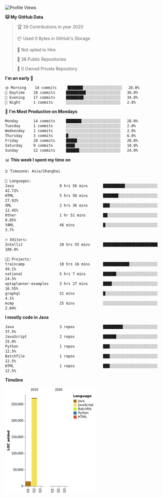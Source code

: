 <!--START_SECTION:waka-->
![Profile Views](http://img.shields.io/badge/Profile%20Views-111-blue)

**🐱 My GitHub Data** 

> 🏆 29 Contributions in year 2020
 > 
> 📦 Used 0 Bytes in GitHub's Storage 
 > 
> 🚫 Not opted to Hire
 > 
> 📜 38 Public Repositories 
 > 
> 🔑 0 Owned Private Repository 
 > 
**I'm an early 🐤** 

```text
🌞 Morning    14 commits     ███████░░░░░░░░░░░░░░░░░░   28.0% 
🌆 Daytime    18 commits     █████████░░░░░░░░░░░░░░░░   36.0% 
🌃 Evening    17 commits     ████████░░░░░░░░░░░░░░░░░   34.0% 
🌙 Night      1 commits      ░░░░░░░░░░░░░░░░░░░░░░░░░   2.0%

```
📅 **I'm Most Productive on Mondays** 

```text
Monday       14 commits     ███████░░░░░░░░░░░░░░░░░░   28.0% 
Tuesday      1 commits      ░░░░░░░░░░░░░░░░░░░░░░░░░   2.0% 
Wednesday    1 commits      ░░░░░░░░░░░░░░░░░░░░░░░░░   2.0% 
Thursday     3 commits      █░░░░░░░░░░░░░░░░░░░░░░░░   6.0% 
Friday       10 commits     █████░░░░░░░░░░░░░░░░░░░░   20.0% 
Saturday     9 commits      ████░░░░░░░░░░░░░░░░░░░░░   18.0% 
Sunday       12 commits     ██████░░░░░░░░░░░░░░░░░░░   24.0%

```


📊 **This week I spent my time on** 

```text
⌚︎ Timezone: Asia/Shanghai

💬 Languages: 
Java                     8 hrs 56 mins       ██████████░░░░░░░░░░░░░░░   42.72% 
HTML                     5 hrs 50 mins       ███████░░░░░░░░░░░░░░░░░░   27.92% 
XML                      2 hrs 36 mins       ███░░░░░░░░░░░░░░░░░░░░░░   12.45% 
Other                    1 hr 51 mins        ██░░░░░░░░░░░░░░░░░░░░░░░   8.85% 
YAML                     46 mins             █░░░░░░░░░░░░░░░░░░░░░░░░   3.7%

🔥 Editors: 
IntelliJ                 20 hrs 55 mins      █████████████████████████   100.0%

🐱‍💻 Projects: 
traincamp                10 hrs 16 mins      ████████████░░░░░░░░░░░░░   49.1% 
national                 5 hrs 7 mins        ██████░░░░░░░░░░░░░░░░░░░   24.5% 
optaplanner-examples     3 hrs 27 mins       ████░░░░░░░░░░░░░░░░░░░░░   16.55% 
graphql                  51 mins             █░░░░░░░░░░░░░░░░░░░░░░░░   4.1% 
mcmp                     25 mins             ░░░░░░░░░░░░░░░░░░░░░░░░░   2.04%

```

**I mostly code in Java** 

```text
Java                     3 repos             █████████░░░░░░░░░░░░░░░░   37.5% 
JavaScript               2 repos             ██████░░░░░░░░░░░░░░░░░░░   25.0% 
Python                   1 repos             ███░░░░░░░░░░░░░░░░░░░░░░   12.5% 
Batchfile                1 repos             ███░░░░░░░░░░░░░░░░░░░░░░   12.5% 
HTML                     1 repos             ███░░░░░░░░░░░░░░░░░░░░░░   12.5%

```


**Timeline**

![Chart not found](https://github.com/2720851545/2720851545/blob/master/charts/bar_graph.png) 


<!--END_SECTION:waka-->
